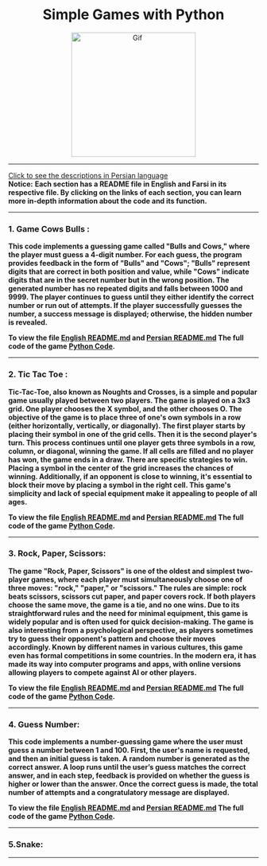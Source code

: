 <div align="center">

# Simple Games with Python
<img alt="Gif" src="https://media.tenor.com/ZRTg_XwBLEQAAAAM/game-sports.gif" height="250px" width="250px">
</div>
<hr>

[Click to see the descriptions in Persian language](Persian.md)<br>
<b>Notice:</b> <b>Each section has a README file in English and Farsi in its respective file. By clicking on the links of each section, you can learn more in-depth information about the code and its function.

<hr>

### 1. Game Cows Bulls : 
This code implements a guessing game called "Bulls and Cows," where the player must guess a 4-digit number. For each guess, the program provides feedback in the form of "Bulls" and "Cows"; "Bulls" represent digits that are correct in both position and value, while "Cows" indicate digits that are in the secret number but in the wrong position. The generated number has no repeated digits and falls between 1000 and 9999. The player continues to guess until they either identify the correct number or run out of attempts. If the player successfully guesses the number, a success message is displayed; otherwise, the hidden number is revealed.

To view the file <b>[English README.md](Bulls&Cows/EnglishGameCowa.md)</b> and <b>[Persian README.md](Bulls&Cows/PersianGameCows.md)</b> The full code of the game <b>[Python Code](Bulls&Cows/GameBulls&CowsEnglish.py)</b>.
<hr>

### 2. Tic Tac Toe :
Tic-Tac-Toe, also known as Noughts and Crosses, is a simple and popular game usually played between two players. The game is played on a 3x3 grid. One player chooses the X symbol, and the other chooses O. The objective of the game is to place three of one's own symbols in a row (either horizontally, vertically, or diagonally).
The first player starts by placing their symbol in one of the grid cells. Then it is the second player's turn. This process continues until one player gets three symbols in a row, column, or diagonal, winning the game. If all cells are filled and no player has won, the game ends in a draw.
There are specific strategies to win. Placing a symbol in the center of the grid increases the chances of winning. Additionally, if an opponent is close to winning, it's essential to block their move by placing a symbol in the right cell. This game's simplicity and lack of special equipment make it appealing to people of all ages.

To view the file <b>[English README.md](Tic-Tac-Toe/EnglishTic-Tac-Toe.md)</b> and <b>[Persian README.md](Tic-Tac-Toe/PersianTic-Tac-Toe.md)</b> The full code of the game <b>[Python Code](Tic-Tac-Toe/Tic-Tac-ToeEnglish.py)</b>.
<hr>

### 3. Rock, Paper, Scissors:
The game "Rock, Paper, Scissors" is one of the oldest and simplest two-player games, where each player must simultaneously choose one of three moves: "rock," "paper," or "scissors." The rules are simple: rock beats scissors, scissors cut paper, and paper covers rock. If both players choose the same move, the game is a tie, and no one wins. Due to its straightforward rules and the need for minimal equipment, this game is widely popular and is often used for quick decision-making.
The game is also interesting from a psychological perspective, as players sometimes try to guess their opponent's pattern and choose their moves accordingly. Known by different names in various cultures, this game even has formal competitions in some countries. In the modern era, it has made its way into computer programs and apps, with online versions allowing players to compete against AI or other players.

To view the file <b>[English README.md](RockPaperScissors/EnglishRockPaperScissors.md)</b> and <b>[Persian README.md](RockPaperScissors/PersianRockPaperScissors.md)</b> The full code of the game <b>[Python Code](RockPaperScissors/RockPaperScissorsEnglish.py)</b>.
<hr>

### 4. Guess Number:
This code implements a number-guessing game where the user must guess a number between 1 and 100. First, the user's name is requested, and then an initial guess is taken. A random number is generated as the correct answer. A loop runs until the user’s guess matches the correct answer, and in each step, feedback is provided on whether the guess is higher or lower than the answer. Once the correct guess is made, the total number of attempts and a congratulatory message are displayed.

To view the file <b>[English README.md](GuessNumber/GuessNumberEnglish.md)</b> and <b>[Persian README.md](GuessNumber/GuessNumberPersian.md)</b> The full code of the game <b>[Python Code](GuessNumber/GuessNumberEnglish.py)</b>.
<hr>

### 5.Snake:

<hr>
